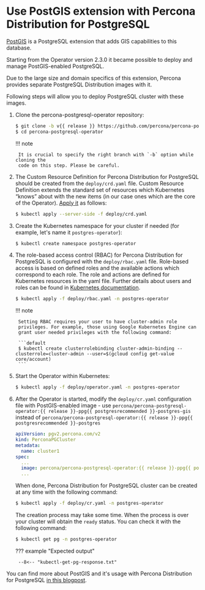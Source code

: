 # Use PostGIS extension with Percona Distribution for PostgreSQL

[PostGIS](https://postgis.net/) is a PostgreSQL extension that adds GIS
capabilities to this database.

Starting from the  Operator version 2.3.0 it became possible to deploy and
manage PostGIS-enabled PostgreSQL. 

Due to the large size and domain specifics of this extension, Percona provides
separate PostgreSQL Distribution images with it.

Following steps will allow you to deploy PostgreSQL cluster with these images.

1. Clone the percona-postgresql-operator repository:

    ``` {.bash data-prompt="$" }
    $ git clone -b v{{ release }} https://github.com/percona/percona-postgresql-operator
    $ cd percona-postgresql-operator
    ```

    !!! note

        It is crucial to specify the right branch with `-b` option while cloning the
        code on this step. Please be careful.

2. The Custom Resource Definition for Percona Distribution for PostgreSQL should
    be created from the `deploy/crd.yaml` file. Custom Resource Definition
    extends the standard set of resources which Kubernetes “knows” about with
    the new items (in our case ones which are the core of the Operator).
    [Apply it](https://kubernetes.io/docs/reference/using-api/server-side-apply/)
    as follows:

    ``` {.bash data-prompt="$" }
    $ kubectl apply --server-side -f deploy/crd.yaml
    ```

3. Create the Kubernetes namespace for your cluster if needed (for example,
    let's name it `postgres-operator`):

    ``` {.bash data-prompt="$" }
    $ kubectl create namespace postgres-operator
    ```

4. The role-based access control (RBAC) for Percona Distribution for PostgreSQL
    is configured with the `deploy/rbac.yaml` file. Role-based access is based
    on defined roles and the available actions which correspond to each role.
    The role and actions are defined for Kubernetes resources in the yaml file.
    Further details about users and roles can be found in [Kubernetes documentation](https://kubernetes.io/docs/reference/access-authn-authz/rbac/#default-roles-and-role-bindings).

    ``` {.bash data-prompt="$" }
    $ kubectl apply -f deploy/rbac.yaml -n postgres-operator
    ```

    !!! note

        Setting RBAC requires your user to have cluster-admin role
        privileges. For example, those using Google Kubernetes Engine can
        grant user needed privileges with the following command:

        ```default
        $ kubectl create clusterrolebinding cluster-admin-binding --clusterrole=cluster-admin --user=$(gcloud config get-value core/account)
        ```

5.  Start the Operator within Kubernetes:

    ``` {.bash data-prompt="$" }
    $ kubectl apply -f deploy/operator.yaml -n postgres-operator
    ```

6. After the Operator is started, modify the `deploy/cr.yaml` configuration
    file with PostGIS-enabled image - use `percona/percona-postgresql-operator:{{ release }}-ppg{{ postgresrecommended }}-postgres-gis` instead of `percona/percona-postgresql-operator:{{ release }}-ppg{{ postgresrecommended }}-postgres`
    
    ```yaml
    apiVersion: pgv2.percona.com/v2
    kind: PerconaPGCluster
    metadata:
      name: cluster1
    spec:
      ...
      image: percona/percona-postgresql-operator:{{ release }}-ppg{{ postgresrecommended }}-postgres-gis
      ...
    ```

    When done, Percona Distribution for PostgreSQL cluster can be created at any
    time with the following command:

    ``` {.bash data-prompt="$" }
    $ kubectl apply -f deploy/cr.yaml -n postgres-operator
    ```

    The creation process may take some time. When the process is over your
    cluster will obtain the `ready` status. You can check it with the following
    command:

    ``` {.bash data-prompt="$" }
    $ kubectl get pg -n postgres-operator
    ```

    ??? example "Expected output"

        --8<-- "kubectl-get-pg-response.txt"

You can find more about PostGIS and it's usage with Percona Distribution for
PostgreSQL [in this blogpost](https://www.percona.com/blog/working-with-postgresql-and-postgis-how-to-become-a-gis-expert/).
